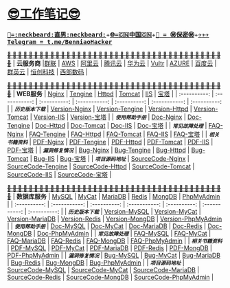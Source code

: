# __[:sunglasses:工作笔记:sunglasses:](https://github.com/benniao1996/1996)__
<kbd>[__:restroom:=:neckbeard:直男:neckbeard:__](https://github.com/benniao1996/1996)</kbd>+<kbd>[__:globe_with_meridians:=:cn:中国:cn:__](https://github.com/benniao1996/1996)</kbd>+<kbd>[__:couple_with_heart: = :secret:保密:secret:__](https://github.com/benniao1996/1996)</kbd>+<kbd>[__:airplane::airplane::airplane:Telegram = t.me/BenniaoHacker__](https://t.me/BenniaoHacker)</kbd>

[~~__**:shit: :shit: :shit: :shit: :shit: :shit: :shit: :shit: :shit: :shit: :shit: :shit: :shit: :shit: :shit: :shit: :shit: :shit: :shit: :shit: :shit: :shit: :shit: :shit: :shit: :shit: :shit: :shit: :shit: :shit: :shit: :shit: :shit: :shit: :shit: :shit: :shit: :shit: :shit: :shit: :shit:**__~~](https://t.me/BenniaoHacker)
| __云服务商__ |[群联](http://www.ispqq.com/) | [AWS](https://aws.amazon.com/) | [阿里云](https://cn.aliyun.com/) | [腾讯云](https://cloud.tencent.com/) | [华为云](https://www.huaweicloud.com/intl/zh-cn/) | [Vultr](https://www.vultr.com/?ref=8606091-6G) | [AZURE](https://azure.microsoft.com/zh-cn/) | [百度云](https://cloud.baidu.com/) | [群英云](http://www.qy.com.cn/) | [恒创科技](https://www.henghost.com/) | [西部数码](https://www.west.cn/) | 

[~~__**:shit: :shit: :shit: :shit: :shit: :shit: :shit: :shit: :shit: :shit: :shit: :shit: :shit: :shit: :shit: :shit: :shit: :shit: :shit: :shit: :shit: :shit: :shit: :shit: :shit: :shit: :shit: :shit: :shit: :shit: :shit: :shit: :shit: :shit: :shit: :shit: :shit: :shit: :shit: :shit: :shit:**__~~](https://t.me/BenniaoHacker)
| __WEB服务__ | [Nginx](https://nginx.org/)  | [Tengine](https://tengine.taobao.org/) | [Httpd](https://httpd.apache.org/) | [Tomcat](https://tomcat.apache.org/) | [IIS](https://www.iis.net/) | [宝塔](https://www.bt.cn/)  | 
| :----------: | :-----------: | :----------: | :-----------: | :----------: | :-----------: | :----------: | 
| ***`历史版本下载`*** | [Version-Nginx](https://nginx.org/en/download.html) | [Version-Tengine](https://tengine.taobao.org/download_cn.html) | [Version-Httpd](https://httpd.apache.org/download.cgi) | [Version-Tomcat](https://archive.apache.org/dist/tomcat/) | [Version-IIS](https://www.iis.net/downloads) | [Version-宝塔](https://www.bt.cn/bbs/thread-19376-1-1.html) |
| ***`使用帮助手册`*** | [Doc-Nginx](https://nginx.org/en/docs/) | [Doc-Tengine](https://tengine.taobao.org/documentation_cn.html) | [Doc-Httpd](https://httpd.apache.org/docs/) | [Doc-Tomcat](https://tomcat.apache.org/index.html) | [Doc-IIS](https://docs.microsoft.com/zh-cn/iis/install/installing-iis-7/installing-necessary-iis-components-on-windows-vista) | [Doc-宝塔](https://www.kancloud.cn/chudong/bt2017/424204) |
| ***`常见故障处理`*** | [FAQ-Nginx](https://nginx.org/en/docs/faq.html) | [FAQ-Tengine](https://tengine.taobao.org/faq_cn.html) | [FAQ-Httpd](https://cwiki.apache.org/confluence/display/httpd/FAQ) | [FAQ-Tomcat](https://cwiki.apache.org/confluence/display/TOMCAT/FAQ) | [FAQ-IIS](https://www.iis.net/downloads/category/troubleshoot) | [FAQ-宝塔](https://www.kancloud.cn/chudong/bt2017/424204) |
| ***`相关书籍资料`*** | [PDF-Nginx](https://nginx.org/en/books.html) | [PDF-Tengine](https://tengine.taobao.org/book/) | [PDF-Httpd](https://cwiki.apache.org/confluence/display/httpd/) | [PDF-Tomcat](https://cwiki.apache.org/confluence/display/TOMCAT) | [PDF-IIS](https://docs.microsoft.com/en-us/previous-versions/windows/it-pro/windows-server-2008-R2-and-2008/dd349801(v=ws.10)) | [PDF-宝塔](https://www.kancloud.cn/search?q=%E9%9D%A2%E6%9D%BF&type=book) |
| ***`漏洞修复情况`*** | [Bug-Nginx](http://nginx.org/en/security_advisories.html) | [Bug-Tengine](https://tengine.taobao.org/changelog_cn.html) | [Bug-Httpd](https://httpd.apache.org/security/vulnerabilities_24.html) | [Bug-Tomcat](https://tomcat.apache.org/security.html) | [Bug-IIS](https://www.iis.net/downloads/community/category/secure) | [Bug-宝塔](https://www.butian.net/Company/60392) |
| ***`项目源码地址`*** | [SourceCode-Nginx](https://trac.nginx.org/nginx/browser?_ga=2.197435695.1080274919.1593757551-622746952.1593600593) | [SourceCode-Tengine](https://tengine.taobao.org/source_cn.html) | [SourceCode-Httpd](https://github.com/apache/httpd) | [SourceCode-Tomcat](https://tomcat.apache.org/source.html) | [SourceCode-IIS](https://www.iis.net/) | [SourceCode-宝塔](https://github.com/aaPanel/BaoTa) |

[~~__**:shit: :shit: :shit: :shit: :shit: :shit: :shit: :shit: :shit: :shit: :shit: :shit: :shit: :shit: :shit: :shit: :shit: :shit: :shit: :shit: :shit: :shit: :shit: :shit: :shit: :shit: :shit: :shit: :shit: :shit: :shit: :shit: :shit: :shit: :shit: :shit: :shit: :shit: :shit: :shit: :shit:**__~~](https://t.me/BenniaoHacker)
| __数据库服务__ | [MySQL](https://www.mysql.com/)  | [MyCat](http://mycat.org.cn/) | [MariaDB](https://mariadb.org/) | [Redis](https://redis.io/) | [MongDB](https://www.mongodb.com/) | [PhpMyAdmin](https://www.phpmyadmin.net/)  | 
| :----------: | :-----------: | :----------: | :-----------: | :----------: | :-----------: | :----------: | 
| ***`历史版本下载`*** | [Version-MySQL](https://dev.mysql.com/downloads/) | [Version-MyCat](http://dl.mycat.org.cn/mycat-web-1.0/) | [Version-MariaDB](https://mariadb.org/download/) | [Version-Redis](https://redis.io/download) | [Version-MongDB]() | [Version-PhpMyAdmin]() |
| ***`使用帮助手册`*** | [Doc-MySQL](https://dev.mysql.com/doc/) | [Doc-MyCat](http://www.mycat.org.cn/document/mycat-definitive-guide.pdf) | [Doc-MariaDB](https://mariadb.org/documentation/) | [Doc-Redis](https://redis.io/documentation) | [Doc-MongDB]() | [Doc-PhpMyAdmin]() |
| ***`常见故障处理`*** | [FAQ-MySQL](https://www.mysql.com/why-mysql/white-papers/#zh-22-0) | [FAQ-MyCat](https://github.com/MyCATApache/Mycat-Server/issues/112) | [FAQ-MariaDB](https://mariadb.org/planet/) | [FAQ-Redis](https://redis.io/clients) | [FAQ-MongDB]() | [FAQ-PhpMyAdmin]() |
| ***`相关书籍资料`*** | [PDF-MySQL](https://www.kancloud.cn/search?q=mysql&type=book) | [PDF-MyCat](https://www.kancloud.cn/mali1711/dashuju/834657) | [PDF-MariaDB](https://www.kancloud.cn/search?q=MariaDB&type=book) | [PDF-Redis](https://www.kancloud.cn/search?q=redis&type=book) | [PDF-MongDB]() | [PDF-PhpMyAdmin]() |
| ***`漏洞修复情况`*** | [Bug-MySQL](https://www.oracle.com/search/results?cat=mysql&Ntk=SI-ALL5&Ntt=bug) | [Bug-MyCat](https://github.com/MyCATApache/Mycat-download/blob/master/Changelog.md) | [Bug-MariaDB](https://mariadb.org/?s=bug) | [Bug-Redis](https://segmentfault.com/a/1190000018878466?utm_source=tag-newest#item-5) | [Bug-MongDB]() | [Bug-PhpMyAdmin]() |
| ***`项目源码地址`*** | [SourceCode-MySQL](https://github.com/mysql) | [SourceCode-MyCat](https://github.com/MyCATApache/Mycat2) | [SourceCode-MariaDB](https://github.com/MariaDB) | [SourceCode-Redis](https://github.com/redis-io/redis) | [SourceCode-MongDB]() | [SourceCode-PhpMyAdmin]() |

